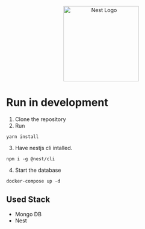 <p align="center">
  <a href="http://nestjs.com/" target="blank"><img src="https://nestjs.com/img/logo-small.svg" width="200" alt="Nest Logo" /></a>
</p>

# Run in development
1. Clone the repository
2. Run
```
yarn install
```
3. Have nestjs cli intalled.
```
npm i -g @nest/cli 
```
4. Start the database
```
docker-compose up -d
```

## Used Stack 
* Mongo DB
* Nest
